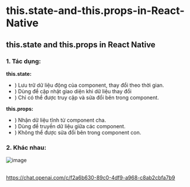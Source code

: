 # this.state-and-this.props-in-React-Native
## this.state and this.props in React Native


### 1. Tác dụng:
**this.state:**
+ ) Lưu trữ dữ liệu động của component, thay đổi theo thời gian.
+ ) Dùng để cập nhật giao diện khi dữ liệu thay đổi
+ ) Chỉ có thể được truy cập và sửa đổi bên trong component.

**this.props:**
+ ) Nhận dữ liệu tĩnh từ component cha.
+ ) Dùng để truyền dữ liệu giữa các component.
+ ) Không thể được sửa đổi bên trong component con.

### 2. Khác nhau:
![image](https://github.com/Experimenters1/this.state-and-this.props-in-React-Native/assets/64000769/dc4e102a-8674-41c1-92f7-1fb17956d32e) <br><br>


https://chat.openai.com/c/f2a6b630-89c0-4df9-a968-c8ab2cbfa7b9
